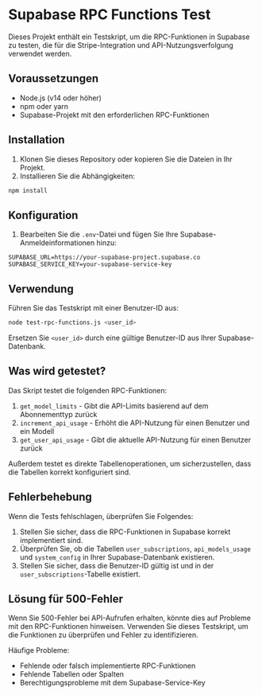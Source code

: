 # Supabase RPC Functions Test

Dieses Projekt enthält ein Testskript, um die RPC-Funktionen in Supabase zu testen, die für die Stripe-Integration und API-Nutzungsverfolgung verwendet werden.

## Voraussetzungen

- Node.js (v14 oder höher)
- npm oder yarn
- Supabase-Projekt mit den erforderlichen RPC-Funktionen

## Installation

1. Klonen Sie dieses Repository oder kopieren Sie die Dateien in Ihr Projekt.
2. Installieren Sie die Abhängigkeiten:

```bash
npm install
```

## Konfiguration

1. Bearbeiten Sie die `.env`-Datei und fügen Sie Ihre Supabase-Anmeldeinformationen hinzu:

```
SUPABASE_URL=https://your-supabase-project.supabase.co
SUPABASE_SERVICE_KEY=your-supabase-service-key
```

## Verwendung

Führen Sie das Testskript mit einer Benutzer-ID aus:

```bash
node test-rpc-functions.js <user_id>
```

Ersetzen Sie `<user_id>` durch eine gültige Benutzer-ID aus Ihrer Supabase-Datenbank.

## Was wird getestet?

Das Skript testet die folgenden RPC-Funktionen:

1. `get_model_limits` - Gibt die API-Limits basierend auf dem Abonnementtyp zurück
2. `increment_api_usage` - Erhöht die API-Nutzung für einen Benutzer und ein Modell
3. `get_user_api_usage` - Gibt die aktuelle API-Nutzung für einen Benutzer zurück

Außerdem testet es direkte Tabellenoperationen, um sicherzustellen, dass die Tabellen korrekt konfiguriert sind.

## Fehlerbehebung

Wenn die Tests fehlschlagen, überprüfen Sie Folgendes:

1. Stellen Sie sicher, dass die RPC-Funktionen in Supabase korrekt implementiert sind.
2. Überprüfen Sie, ob die Tabellen `user_subscriptions`, `api_models_usage` und `system_config` in Ihrer Supabase-Datenbank existieren.
3. Stellen Sie sicher, dass die Benutzer-ID gültig ist und in der `user_subscriptions`-Tabelle existiert.

## Lösung für 500-Fehler

Wenn Sie 500-Fehler bei API-Aufrufen erhalten, könnte dies auf Probleme mit den RPC-Funktionen hinweisen. Verwenden Sie dieses Testskript, um die Funktionen zu überprüfen und Fehler zu identifizieren.

Häufige Probleme:
- Fehlende oder falsch implementierte RPC-Funktionen
- Fehlende Tabellen oder Spalten
- Berechtigungsprobleme mit dem Supabase-Service-Key
